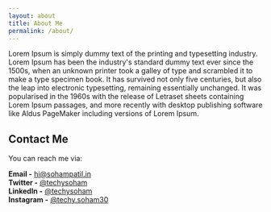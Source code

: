 ```yaml
---
layout: about
title: About Me
permalink: /about/
---
```


Lorem Ipsum is simply dummy text of the printing and typesetting industry. Lorem Ipsum has been the industry's standard dummy text ever since the 1500s, when an unknown printer took a galley of type and scrambled it to make a type specimen book. It has survived not only five centuries, but also the leap into electronic typesetting, remaining essentially unchanged. It was popularised in the 1960s with the release of Letraset sheets containing Lorem Ipsum passages, and more recently with desktop publishing software like Aldus PageMaker including versions of Lorem Ipsum.

## Contact Me

You can reach me via:

**Email -** [hi@sohampatil.in](mailto:hi@sohampatil.in) <br>
**Twitter -** [@techysoham](https://x.com/techysoham)<br>
**LinkedIn -** [@techysoham](https://linkedin.com/in/techysoham)<br>
**Instagram -** [@techy.soham30](https://instagram.com/techy.soham30)


